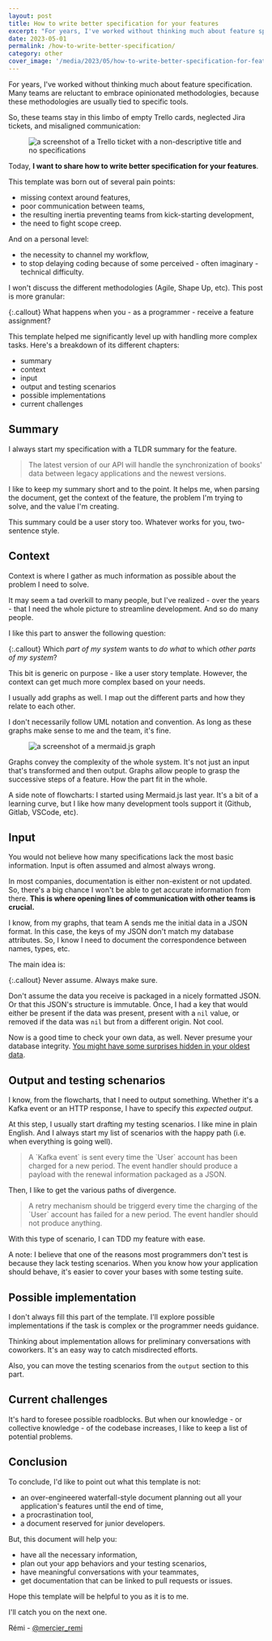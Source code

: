 ```yaml
---
layout: post
title: How to write better specification for your features
excerpt: "For years, I've worked without thinking much about feature specification. Many teams endure empty Trello cards, neglected Jira tickets, and misaligned communication. So today, I want to share how to write better specification for your features."
date: 2023-05-01
permalink: /how-to-write-better-specification/
category: other
cover_image: '/media/2023/05/how-to-write-better-specification-for-features-remi-mercier.png'
---
```


For years, I've worked without thinking much about feature specification. Many teams are reluctant to embrace opinionated methodologies, because these methodologies are usually tied to specific tools.

So, these teams stay in this limbo of empty Trello cards, neglected Jira tickets, and misaligned communication:

<figure>
  <img class='regular box-shadowed' src="{{ site.baseurl }}/media/2023/05/how-to-write-better-specifications-for-features-empty-ticket-remi-mercier.png" alt="a screenshot of a Trello ticket with a non-descriptive title and no specifications">
</figure>

Today, **I want to share how to write better specification for your features**.

This template was born out of several pain points:
- missing context around features,
- poor communication between teams,
- the resulting inertia preventing teams from kick-starting development,
- the need to fight scope creep.

And on a personal level:
- the necessity to channel my workflow,
- to stop delaying coding because of some perceived - often imaginary - technical difficulty.

I won't discuss the different methodologies (Agile, Shape Up, etc). This post is more granular:

{:.callout}
What happens when you - as a programmer - receive a feature assignment?

This template helped me significantly level up with handling more complex tasks. Here's a breakdown of its different chapters:
- summary
- context
- input
- output and testing scenarios
- possible implementations
- current challenges

## Summary

I always start my specification with a TLDR summary for the feature.

> The latest version of our API will handle the synchronization of books' data between legacy applications and the newest versions.

I like to keep my summary short and to the point. It helps me, when parsing the document, get the context of the feature, the problem I'm trying to solve, and the value I'm creating.

This summary could be a user story too. Whatever works for you, two-sentence style.

## Context

Context is where I gather as much information as possible about the problem I need to solve.

It may seem a tad overkill to many people, but I've realized - over the years - that I need the whole picture to streamline development. And so do many people.

I like this part to answer the following question:

{:.callout}
Which *part of my system* wants to *do what* to which *other parts of my system*?

This bit is generic on purpose - like a user story template. However, the context can get much more complex based on your needs.

I usually add graphs as well. I map out the different parts and how they relate to each other.

I don't necessarily follow UML notation and convention. As long as these graphs make sense to me and the team, it's fine.

<figure>
  <img class='large' src="{{ site.baseurl }}/media/2023/05/how-to-write-better-specification-graph-remi-mercier.png" alt="a screenshot of a mermaid.js graph">
</figure>

Graphs convey the complexity of the whole system. It's not just an input that's transformed and then output. Graphs allow people to grasp the successive steps of a feature. How the part fit in the whole.

A side note of flowcharts: I started using Mermaid.js last year. It's a bit of a learning curve, but I like how many development tools support it (Github, Gitlab, VSCode, etc).

## Input

You would not believe how many specifications lack the most basic information. Input is often assumed and almost always wrong.

In most companies, documentation is either non-existent or not updated. So, there's a big chance I won't be able to get accurate information from there. <strong>This is where opening lines of communication with other teams is crucial.</strong>

I know, from my graphs, that team A sends me the initial data in a JSON format. In this case, the keys of my JSON don't match my database attributes. So, I know I need to document the correspondence between names, types, etc.

The main idea is:

{:.callout}
Never assume. Always make sure.

Don't assume the data you receive is packaged in a nicely formatted JSON. Or that this JSON's structure is immutable. Once, I had a key that would either be present if the data was present, present with a `nil` value, or removed if the data was `nil` but from a different origin. Not cool.

Now is a good time to check your own data, as well. Never presume your database integrity. [You might have some surprises hidden in your oldest data]({{site.baseurl}}/pry-byebug-tutorial/).

## Output and testing schenarios

I know, from the flowcharts, that I need to output something. Whether it's a Kafka event or an HTTP response, I have to specify this *expected output*.

At this step, I usually start drafting my testing scenarios. I like mine in plain English. And I always start my list of scenarios with the happy path (i.e. when everything is going well).

<blockquote>
  A `Kafka event` is sent every time the `User` account has been charged for a new period. The event handler should produce a payload with the renewal information packaged as a JSON.
</blockquote>

Then, I like to get the various paths of divergence.

<blockquote>
  A retry mechanism should be triggerd every time the charging of the `User` account has failed for a new period. The event handler should not produce anything.
</blockquote>

With this type of scenario, I can TDD my feature with ease.

A note: I believe that one of the reasons most programmers don't test is because they lack testing scenarios. When you know how your application should behave, it's easier to cover your bases with some testing suite.

## Possible implementation

I don't always fill this part of the template. I'll explore possible implementations if the task is complex or the programmer needs guidance.

Thinking about implementation allows for preliminary conversations with coworkers. It's an easy way to catch misdirected efforts.

Also, you can move the testing scenarios from the `output` section to this part.

## Current challenges

It's hard to foresee possible roadblocks. But when our knowledge - or collective knowledge - of the codebase increases, I like to keep a list of potential problems.

## Conclusion

To conclude, I'd like to point out what this template is not:
  - an over-engineered waterfall-style document planning out all your application's features until the end of time,
  - a procrastination tool,
  - a document reserved for junior developers.

But, this document will help you:
  - have all the necessary information,
  - plan out your app behaviors and your testing scenarios,
  - have meaningful conversations with your teammates,
  - get documentation that can be linked to pull requests or issues.

Hope this template will be helpful to you as it is to me.

I'll catch you on the next one.

Rémi - [@mercier_remi](https://twitter.com/mercier_remi)
